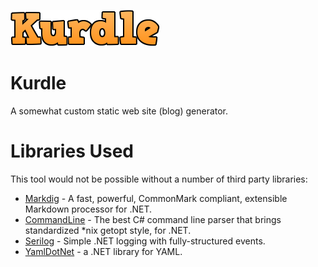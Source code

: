 ![](logo.png)

# Kurdle

A somewhat custom static web site (blog) generator.


# Libraries Used

This tool would not be possible without a number of third party libraries:

* [Markdig](https://github.com/xoofx/markdig) - A fast, powerful, CommonMark compliant, extensible Markdown processor for .NET.
* [CommandLine](https://github.com/commandlineparser/commandline) - The best C# command line parser that brings standardized *nix getopt style, for .NET.
* [Serilog](https://github.com/serilog/serilog) - Simple .NET logging with fully-structured events.
* [YamlDotNet](https://github.com/aaubry/YamlDotNet) - a .NET library for YAML.
